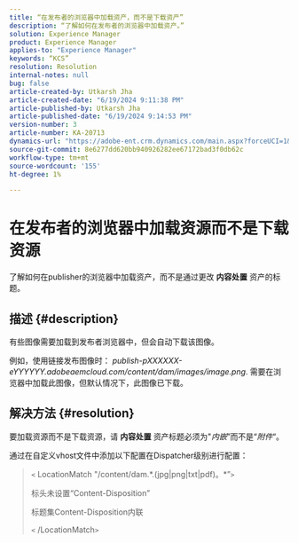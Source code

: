 ```yaml
---
title: “在发布者的浏览器中加载资产，而不是下载资产”
description: “了解如何在发布者的浏览器中加载资产。”
solution: Experience Manager
product: Experience Manager
applies-to: "Experience Manager"
keywords: “KCS”
resolution: Resolution
internal-notes: null
bug: false
article-created-by: Utkarsh Jha
article-created-date: "6/19/2024 9:11:38 PM"
article-published-by: Utkarsh Jha
article-published-date: "6/19/2024 9:14:53 PM"
version-number: 3
article-number: KA-20713
dynamics-url: "https://adobe-ent.crm.dynamics.com/main.aspx?forceUCI=1&pagetype=entityrecord&etn=knowledgearticle&id=0b45ae82-802e-ef11-840a-00224809e160"
source-git-commit: 8e6277dd620bb940926282ee67172bad3f0db62c
workflow-type: tm+mt
source-wordcount: '155'
ht-degree: 1%

---
```


# 在发布者的浏览器中加载资源而不是下载资源


了解如何在publisher的浏览器中加载资产，而不是通过更改 <b>内容处置</b> 资产的标题。

## 描述 {#description}


有些图像需要加载到发布者浏览器中，但会自动下载该图像。

例如，使用链接发布图像时： *publish-pXXXXXX-eYYYYYY.adobeaemcloud.com/content/dam/images/image.png*. 需要在浏览器中加载此图像，但默认情况下，此图像已下载。


## 解决方法 {#resolution}


要加载资源而不是下载资源，请 <b>内容处置</b> 资产标题必须为&quot;*内嵌*”而不是“*附件*“。

通过在自定义vhost文件中添加以下配置在Dispatcher级别进行配置：




> `<` LocationMatch &quot;\/content\/dam.\*\.(jpg|png|txt|pdf)。\*”`>`
> 
> 标头未设置“Content-Disposition”
> 
> 标题集Content-Disposition内联
> 
> `<` /LocationMatch`>`





